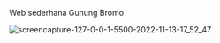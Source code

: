 Web sederhana Gunung Bromo

![screencapture-127-0-0-1-5500-2022-11-13-17_52_47](https://user-images.githubusercontent.com/118101056/201518041-712466a0-64c5-48a3-ab28-72593be399b1.png)

